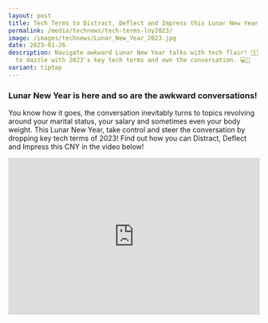```yaml
---
layout: post
title: Tech Terms to Distract, Deflect and Impress this Lunar New Year!
permalink: /media/technews/tech-terms-lny2023/
image: /images/technews/Lunar_New_Year_2023.jpg
date: 2023-01-26
description: Navigate awkward Lunar New Year talks with tech flair! 🚀🧧 Learn
  to dazzle with 2023's key tech terms and own the conversation. 💻🐉
variant: tiptap
---
```

<h3>Lunar New Year is here and so are the awkward conversations!</h3>
<p>You know how it goes, the conversation inevitably turns to topics revolving
around your marital status, your salary and sometimes even your body weight.
This Lunar New Year, take control and steer the conversation by dropping
key tech terms of 2023! Find out how you can Distract, Deflect and Impress
this CNY in the video below!</p>
<div class="iframe-wrapper">
<iframe style="max-width: 100%;" height="315" width="560" allowfullscreen="true" frameborder="0" src="https://www.youtube.com/embed/a6C5BnVdAiw?si=XML4vCU4XiljVfjQ"></iframe>
</div>
<p></p>